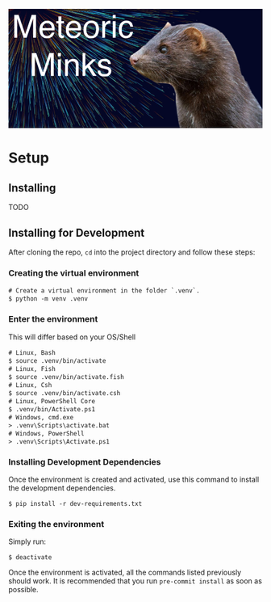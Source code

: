 ![Meteoric Minks Banner](https://raw.githubusercontent.com/meteoric-minks/code-jam/main/src/banner.png)

# Setup

## Installing

TODO

## Installing for Development

After cloning the repo, `cd` into the project directory and follow these steps:

### Creating the virtual environment
```shell
# Create a virtual environment in the folder `.venv`.
$ python -m venv .venv
```

### Enter the environment
This will differ based on your OS/Shell
```shell
# Linux, Bash
$ source .venv/bin/activate
# Linux, Fish
$ source .venv/bin/activate.fish
# Linux, Csh
$ source .venv/bin/activate.csh
# Linux, PowerShell Core
$ .venv/bin/Activate.ps1
# Windows, cmd.exe
> .venv\Scripts\activate.bat
# Windows, PowerShell
> .venv\Scripts\Activate.ps1
```

### Installing Development Dependencies
Once the environment is created and activated, use this command to install the development dependencies.
```shell
$ pip install -r dev-requirements.txt
```

### Exiting the environment
Simply run:
```shell
$ deactivate
```

Once the environment is activated, all the commands listed previously should work. It is recommended that you run `pre-commit install` as soon as possible.
